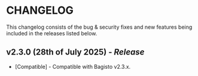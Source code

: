 # CHANGELOG

This changelog consists of the bug & security fixes and new features being included in the releases listed below.

## **v2.3.0 (28th of July 2025)** - *Release*

* [Compatible] - Compatible with Bagisto v2.3.x.
